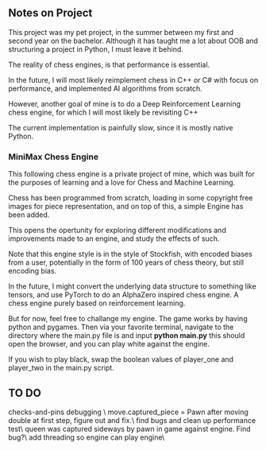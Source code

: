## Notes on Project

This project was my pet project, in the summer between my first and second year on the bachelor.
Although it has taught me a lot about OOB and structuring a project in Python, I must leave it behind.

The reality of chess engines, is that performance is essential. 

In the future, I will most likely reimplement chess in C++ or C# with focus on performance, and implemented AI algorithms from scratch.

However, another goal of mine is to do a Deep Reinforcement Learning chess engine, for which I will most likely be revisiting C++

The current implementation is painfully slow, since it is mostly native Python.

### MiniMax Chess Engine

This following chess engine is a private project of mine, which was built for the purposes of learning and a love for Chess and Machine Learning.

Chess has been programmed from scratch, loading in some copyright free images for piece representation, and on top of this, a simple Engine has been added.

This opens the opertunity for exploring different modifications and improvements made to an engine, and study the effects of such.

Note that this engine style is in the style of Stockfish, with encoded biases from a user, potentially in the form of 100 years of chess theory, but still encoding bias.

In the future, I might convert the underlying data structure to something like tensors, and use PyTorch to do an AlphaZero inspired chess engine. A chess engine purely based on reinforcement learning.

But for now, feel free to challange my engine. The game works by having python and pygames. Then via your favorite terminal, navigate to the directory where the main.py file is and input **python main.py** this should open the browser, and you can play white against the engine.

If you wish to play black, swap the boolean values of player_one and player_two in the main.py script.


## TO DO

checks-and-pins debugging \\
move.captured_piece = Pawn after moving double at first step, figure out and fix.\\
find bugs and clean up performance test\\
queen was captured sideways by pawn in game against engine. Find bug?\\
add threading so engine can play engine\\
